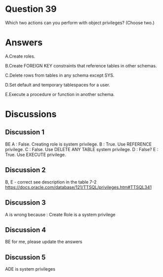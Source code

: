 # Question 39
Which two actions can you perform with object privileges? (Choose two.)

# Answers
A.Create roles.

B.Create FOREIGN KEY constraints that reference tables in other schemas.

C.Delete rows from tables in any schema except SYS.

D.Set default and temporary tablespaces for a user.

E.Execute a procedure or function in another schema.

# Discussions
## Discussion 1
BE
A : False. Creating role is system privilege.
B : True. Use REFERENCE privilege.
C : False. Use DELETE ANY TABLE system privilege.
D : False?
E : True. Use EXECUTE privilege.

## Discussion 2
B, E - correct
see description in the table 7-2
https://docs.oracle.com/database/121/TTSQL/privileges.htm#TTSQL341

## Discussion 3
A is wrong because : Create Role is a system privilege

## Discussion 4
BE for me, please update the answers

## Discussion 5
ADE is system privileges

